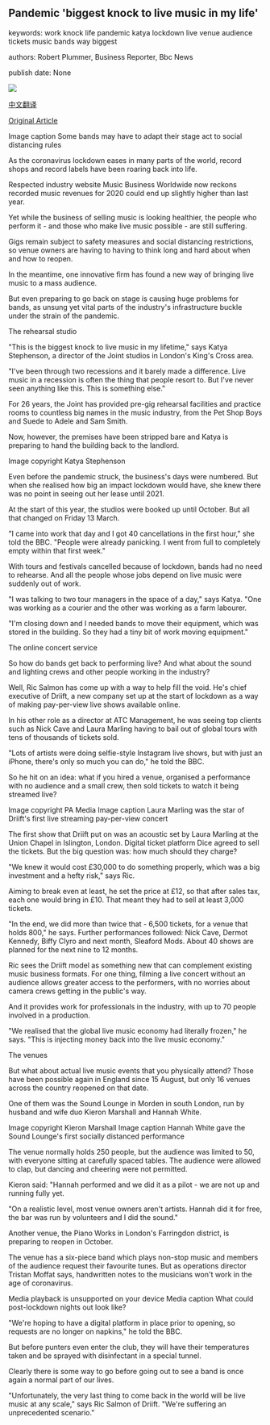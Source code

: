 ## Pandemic 'biggest knock to live music in my life'

keywords: work knock life pandemic katya lockdown live venue audience tickets music bands way biggest

authors: Robert Plummer, Business Reporter, Bbc News

publish date: None

![](https://ichef.bbci.co.uk/news/1024/branded_news/11D3/production/_114036540_guitars_bbc.jpg)

[中文翻译](Pandemic%20%27biggest%20knock%20to%20live%20music%20in%20my%20life%27_zh.md)

[Original Article](https://www.bbc.com/news/business-53846576)

Image caption Some bands may have to adapt their stage act to social distancing rules

As the coronavirus lockdown eases in many parts of the world, record shops and record labels have been roaring back into life.

Respected industry website Music Business Worldwide now reckons recorded music revenues for 2020 could end up slightly higher than last year.

Yet while the business of selling music is looking healthier, the people who perform it - and those who make live music possible - are still suffering.

Gigs remain subject to safety measures and social distancing restrictions, so venue owners are having to having to think long and hard about when and how to reopen.

In the meantime, one innovative firm has found a new way of bringing live music to a mass audience.

But even preparing to go back on stage is causing huge problems for bands, as unsung yet vital parts of the industry's infrastructure buckle under the strain of the pandemic.

The rehearsal studio

"This is the biggest knock to live music in my lifetime," says Katya Stephenson, a director of the Joint studios in London's King's Cross area.

"I've been through two recessions and it barely made a difference. Live music in a recession is often the thing that people resort to. But I've never seen anything like this. This is something else."

For 26 years, the Joint has provided pre-gig rehearsal facilities and practice rooms to countless big names in the music industry, from the Pet Shop Boys and Suede to Adele and Sam Smith.

Now, however, the premises have been stripped bare and Katya is preparing to hand the building back to the landlord.

Image copyright Katya Stephenson

Even before the pandemic struck, the business's days were numbered. But when she realised how big an impact lockdown would have, she knew there was no point in seeing out her lease until 2021.

At the start of this year, the studios were booked up until October. But all that changed on Friday 13 March.

"I came into work that day and I got 40 cancellations in the first hour," she told the BBC. "People were already panicking. I went from full to completely empty within that first week."

With tours and festivals cancelled because of lockdown, bands had no need to rehearse. And all the people whose jobs depend on live music were suddenly out of work.

"I was talking to two tour managers in the space of a day," says Katya. "One was working as a courier and the other was working as a farm labourer.

"I'm closing down and I needed bands to move their equipment, which was stored in the building. So they had a tiny bit of work moving equipment."

The online concert service

So how do bands get back to performing live? And what about the sound and lighting crews and other people working in the industry?

Well, Ric Salmon has come up with a way to help fill the void. He's chief executive of Driift, a new company set up at the start of lockdown as a way of making pay-per-view live shows available online.

In his other role as a director at ATC Management, he was seeing top clients such as Nick Cave and Laura Marling having to bail out of global tours with tens of thousands of tickets sold.

"Lots of artists were doing selfie-style Instagram live shows, but with just an iPhone, there's only so much you can do," he told the BBC.

So he hit on an idea: what if you hired a venue, organised a performance with no audience and a small crew, then sold tickets to watch it being streamed live?

Image copyright PA Media Image caption Laura Marling was the star of Driift's first live streaming pay-per-view concert

The first show that Driift put on was an acoustic set by Laura Marling at the Union Chapel in Islington, London. Digital ticket platform Dice agreed to sell the tickets. But the big question was: how much should they charge?

"We knew it would cost £30,000 to do something properly, which was a big investment and a hefty risk," says Ric.

Aiming to break even at least, he set the price at £12, so that after sales tax, each one would bring in £10. That meant they had to sell at least 3,000 tickets.

"In the end, we did more than twice that - 6,500 tickets, for a venue that holds 800," he says. Further performances followed: Nick Cave, Dermot Kennedy, Biffy Clyro and next month, Sleaford Mods. About 40 shows are planned for the next nine to 12 months.

Ric sees the Driift model as something new that can complement existing music business formats. For one thing, filming a live concert without an audience allows greater access to the performers, with no worries about camera crews getting in the public's way.

And it provides work for professionals in the industry, with up to 70 people involved in a production.

"We realised that the global live music economy had literally frozen," he says. "This is injecting money back into the live music economy."

The venues

But what about actual live music events that you physically attend? Those have been possible again in England since 15 August, but only 16 venues across the country reopened on that date.

One of them was the Sound Lounge in Morden in south London, run by husband and wife duo Kieron Marshall and Hannah White.

Image copyright Kieron Marshall Image caption Hannah White gave the Sound Lounge's first socially distanced performance

The venue normally holds 250 people, but the audience was limited to 50, with everyone sitting at carefully spaced tables. The audience were allowed to clap, but dancing and cheering were not permitted.

Kieron said: "Hannah performed and we did it as a pilot - we are not up and running fully yet.

"On a realistic level, most venue owners aren't artists. Hannah did it for free, the bar was run by volunteers and I did the sound."

Another venue, the Piano Works in London's Farringdon district, is preparing to reopen in October.

The venue has a six-piece band which plays non-stop music and members of the audience request their favourite tunes. But as operations director Tristan Moffat says, handwritten notes to the musicians won't work in the age of coronavirus.

Media playback is unsupported on your device Media caption What could post-lockdown nights out look like?

"We're hoping to have a digital platform in place prior to opening, so requests are no longer on napkins," he told the BBC.

But before punters even enter the club, they will have their temperatures taken and be sprayed with disinfectant in a special tunnel.

Clearly there is some way to go before going out to see a band is once again a normal part of our lives.

"Unfortunately, the very last thing to come back in the world will be live music at any scale," says Ric Salmon of Driift. "We're suffering an unprecedented scenario."